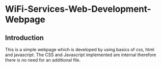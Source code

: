 # WiFi-Services-Web-Development-Webpage

## Introduction
This is a simple webpage which is developed by using basics of css, html and javascript.
The CSS and Javascript implemented are internal therefore there is no need for an additional file.
